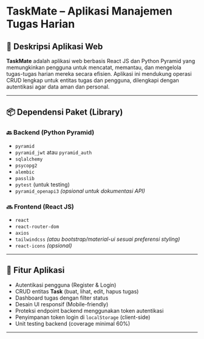 # TaskMate – Aplikasi Manajemen Tugas Harian

## 📄 Deskripsi Aplikasi Web
**TaskMate** adalah aplikasi web berbasis React JS dan Python Pyramid yang memungkinkan pengguna untuk mencatat, memantau, dan mengelola tugas-tugas harian mereka secara efisien. Aplikasi ini mendukung operasi CRUD lengkap untuk entitas tugas dan pengguna, dilengkapi dengan autentikasi agar data aman dan personal.

---

## 📦 Dependensi Paket (Library)

### 🔙 Backend (Python Pyramid)
- `pyramid`
- `pyramid_jwt` atau `pyramid_auth`
- `sqlalchemy`
- `psycopg2`
- `alembic`
- `passlib`
- `pytest` (untuk testing)
- `pyramid_openapi3` *(opsional untuk dokumentasi API)*

### 🔜 Frontend (React JS)
- `react`
- `react-router-dom`
- `axios`
- `tailwindcss` *(atau bootstrap/material-ui sesuai preferensi styling)*
- `react-icons` *(opsional)*

---

## 🚀 Fitur Aplikasi
- Autentikasi pengguna (Register & Login)
- CRUD entitas **Task** (buat, lihat, edit, hapus tugas)
- Dashboard tugas dengan filter status
- Desain UI responsif (Mobile-friendly)
- Proteksi endpoint backend menggunakan token autentikasi
- Penyimpanan token login di `localStorage` (client-side)
- Unit testing backend (coverage minimal 60%)

---


